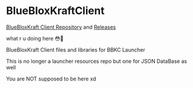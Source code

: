 # BlueBloxKraftClient

[BlueBloxKraft Client Repository](https://github.com/BlueBloxKraft/BlueBloxKraft-Client/) and [Releases](https://github.com/BlueBloxKraft/BlueBloxKraft-Client/releases)

what r u doing here 😳📸

BlueBloxKraft Client files and libraries for BBKC Launcher

This is no longer a launcher resources repo but one for JSON DataBase as well

You are NOT supposed to be here xd
